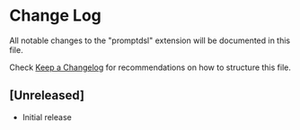 # Change Log

All notable changes to the "promptdsl" extension will be documented in this file.

Check [Keep a Changelog](http://keepachangelog.com/) for recommendations on how to structure this file.

## [Unreleased]

- Initial release